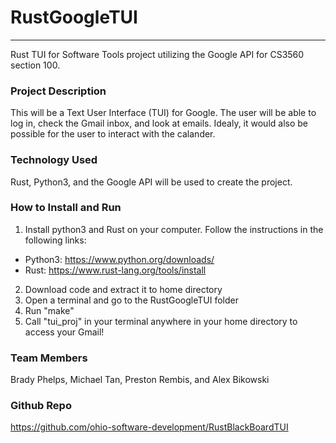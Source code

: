 # RustGoogleTUI
------------------------
Rust TUI for Software Tools project utilizing the Google API for CS3560 section 100.

### Project Description 

This will be a Text User Interface (TUI) for Google. The user will be able to log in, check the Gmail inbox, and look at emails.
Idealy, it would also be possible for the user to interact with the calander.  

### Technology Used
Rust, Python3, and the Google API will be used to create the project.

### How to Install and Run
1. Install python3 and Rust on your computer. Follow the instructions in the following links:
  - Python3: https://www.python.org/downloads/ 
  - Rust: https://www.rust-lang.org/tools/install 
2. Download code and extract it to home directory
3. Open a terminal and go to the RustGoogleTUI folder
4. Run "make" 
5. Call "tui_proj" in your terminal anywhere in your home directory to access your Gmail!

### Team Members
Brady Phelps, Michael Tan, Preston Rembis, and Alex Bikowski

### Github Repo
https://github.com/ohio-software-development/RustBlackBoardTUI